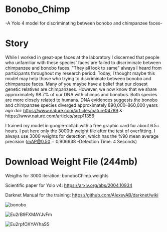 # Bonobo_Chimp
-A Yolo 4 model for discriminating between bonobo and chimpanzee faces-

# Story

While I worked in great-ape faces at the laboratory I discerned that people who unfamiliar with these species' faces are failed to discriminate between chimpanzee and bonobo faces. "They all look to same" always I heard from participants throughout my research period. Today, I thought maybe this model may help those who trying to discriminate between bonobo and chimpanzee faces. Many of you maybe have a belief that our closest genetic relatives are chimpanzees. However, we now know that we share approximately 98.7% of our DNA with chimps and bonobos. Both species are more closely related to humans. DNA evidences suggests the bonobo and chimpanzee species diverged approximately 890,000–860,000 years ago doi: https://www.nature.com/articles/nature04789 & https://www.nature.com/articles/srep11356

I trained my model in google-collab with a free graphic card for about 6.5+ hours. I put here only the 3000th weight file after the test of overfitting. I always use 3000 weights for detection, which has the %90  mean average precision (mAP@0.50 = 0.906938 -Detection Time: 4 Seconds) 


# Download Weight File (244mb)
Weigths for 3000 iteration:           bonoboChimp.weights

Scientific paper for Yolo v4: https://arxiv.org/abs/2004.10934

Darknet Manual for the training:              https://github.com/AlexeyAB/darknet/wiki

![bonobo](https://user-images.githubusercontent.com/54986652/108881601-8653e280-7614-11eb-8e83-f18b0fc0183a.jpg)

![Eu2rB9FXMAYJvFm](https://user-images.githubusercontent.com/54986652/108881656-966bc200-7614-11eb-8712-e71cc883532e.jpg)

![Eu2rpfOXYAYhaSS](https://user-images.githubusercontent.com/54986652/108881873-d632a980-7614-11eb-853d-45ca9588adff.jpg)
